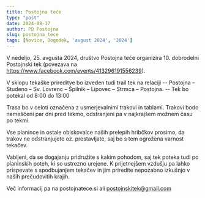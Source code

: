 ```yaml
---
title: Postojna teče
type: "post"
date: 2024-08-17
author: PD Postojna
slug: postojna_tece
tags: [Novice, Dogodek, 'avgust 2024', '2024']
---
```



V nedeljo, 25. avgusta 2024, društvo Postojna teče organizira 10. dobrodelni Postojnski tek (povezava na https://www.facebook.com/events/413296191556239).

V sklopu tekaške prireditve bo izveden tudi trail tek na relaciji -- Postojna – Studeno – Sv. Lovrenc – Špilnik – Lipovec – Strmca – Postojna. -- Tek bo potekal od 8:00 do 13:00

Trasa bo v celoti označena z usmerjevalnimi trakovi in tablami. Trakovi bodo nameščeni par dni pred tekmo, odstranjeni pa v najkrajšem možnem času po tekmi.

Vse planince in ostale obiskovalce naših prelepih hribčkov prosimo, da trakov ne odstranjujete oz. prestavljate, saj bo s tem ogrožena varnost tekačev.

Vabljeni, da se dogajanju pridružite s kakim pohodom, saj tek poteka tudi po planinskih poteh, ki so ustrezno urejene. K prijetnejšem vzdušju pa lahko prispevate s spodbujanjem tekačev in jim priredite nepozabno izkušnjo v naših prečudovitih krajih. 

Več informacij pa na postojnatece.si ali postojnskitek@gmail.com